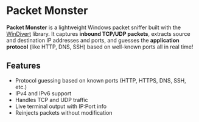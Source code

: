 # Packet Monster

**Packet Monster** is a lightweight Windows packet sniffer built with the [WinDivert](https://reqrypt.org/windivert.html) library. It captures **inbound TCP/UDP packets**, extracts source and destination IP addresses and ports, and guesses the **application protocol** (like HTTP, DNS, SSH) based on well-known ports all in real time!


## Features

- Protocol guessing based on known ports (HTTP, HTTPS, DNS, SSH, etc.)
- IPv4 and IPv6 support
- Handles TCP and UDP traffic
- Live terminal output with IP:Port info
- Reinjects packets without modification


